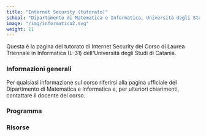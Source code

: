 ```yaml
---
title: "Internet Security (tutorato)"
school: "Dipartimento di Matematica e Informatica, Università degli Studi di Catania"
image: "/img/informatica2.svg"
weight: 11
---
```

Questa è la pagina del tutorato di Internet Security del Corso di Laurea Triennale in Informatica (L-31) dell'Università degli Studi di Catania.

### Informazioni generali
Per qualsiasi informazione sul corso riferirsi alla pagina ufficiale del Dipartimento di Matematica e Informatica e, per ulteriori chiarimenti, contattare il docente del corso.

### Programma

### Risorse
